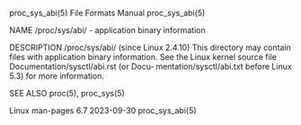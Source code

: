 proc_sys_abi(5)							      File Formats Manual						       proc_sys_abi(5)

NAME
       /proc/sys/abi/ - application binary information

DESCRIPTION
       /proc/sys/abi/ (since Linux 2.4.10)
	      This  directory  may contain files with application binary information.  See the Linux kernel source file Documentation/sysctl/abi.rst (or Docu‐
	      mentation/sysctl/abi.txt before Linux 5.3) for more information.

SEE ALSO
       proc(5), proc_sys(5)

Linux man-pages 6.7							  2023-09-30							       proc_sys_abi(5)
